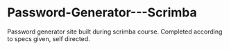 # Password-Generator---Scrimba
Password generator site built during scrimba course. Completed according to specs given, self directed.
